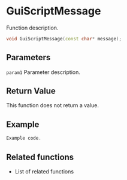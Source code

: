 # GuiScriptMessage

Function description.

```c++
void GuiScriptMessage(const char* message);
```

## Parameters

`param1` Parameter description.

## Return Value

This function does not return a value.

## Example

```c++
Example code.
```

## Related functions

- List of related functions